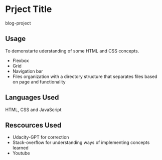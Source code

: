 # Prject Title

blog-project

## Usage

To demonstarte uderstanding of some HTML and CSS concepts.

- Flexbox
- Grid
- Navigation bar 
- Files organization with a directory structure that separates files based on page and functionality

## Languages Used

HTML, CSS and JavaScript

## Rescources Used

- Udacity-GPT for correction
- Stack-overflow for understanding ways of implementing concepts learned
- Youtube
